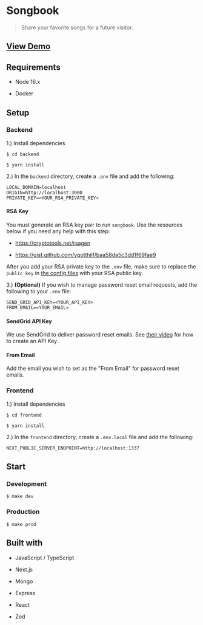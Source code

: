# Songbook

> Share your favorite songs for a future visitor.

## [View Demo](https://songbook.up.railway.app/)

## Requirements

- Node 16.x

- Docker

## Setup

### Backend

1.) Install dependencies

```
$ cd backend

$ yarn install
```

2.) In the `backend` directory, create a `.env` file and add the following:

```
LOCAL_DOMAIN=localhost
ORIGIN=http://localhost:3000
PRIVATE_KEY=<YOUR_RSA_PRIVATE_KEY>
```

#### RSA Key

You must generate an RSA key pair to run `songbook`. Use the resources below if you need any help with this step:

- https://cryptotools.net/rsagen

- https://gist.github.com/ygotthilf/baa58da5c3dd1f69fae9

After you add your RSA private key to the `.env` file, make sure to replace the `public_key` in [the config files](./backend/config/) with your RSA public key.

3.) **(Optional)** If you wish to manage password reset email requests, add the following to your `.env` file:

```
SEND_GRID_API_KEY=<YOUR_API_KEY>
FROM_EMAIL=<YOUR_EMAIL>
```

#### SendGrid API Key

We use SendGrid to deliver password reset emails. See [their video](https://www.youtube.com/watch?v=s2bzUzHeSVw) for how to create an API Key.

#### From Email

Add the email you wish to set as the "From Email" for password reset emails.

### Frontend

1.) Install dependencies

```
$ cd frontend

$ yarn install
```

2.) In the `frontend` directory, create a `.env.local` file and add the following:

```
NEXT_PUBLIC_SERVER_ENDPOINT=http://localhost:1337
```

## Start

### Development

```
$ make dev
```

### Production

```
$ make prod
```

## Built with

- JavaScript / TypeScript

- Next.js

- Mongo

- Express

- React

- Zod
